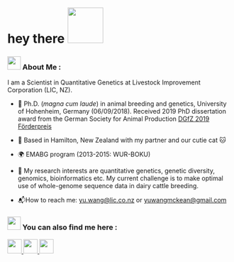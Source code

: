 <h1>
  hey there
  <img src="https://media.giphy.com/media/Wj7lNjMNDxSmc/giphy.gif" width="80"/>
</h1>


### <img src="https://media.giphy.com/media/WUlplcMpOCEmTGBtBW/giphy.gif" width="30">  About Me :

I am a Scientist in Quantitative Genetics at Livestock Improvement Corporation (LIC, NZ).

- :cow2: Ph.D. (*magna cum laude*) in animal breeding and genetics, University of Hohenheim, Germany (06/09/2018). Received 2019 PhD dissertation award from the German Society for Animal Production [DGfZ 2019 Förderpreis](https://www.dgfz-bonn.de/aktuelles/foerderpreis-2019.html)

- :kiwi_fruit: Based in Hamilton, New Zealand with my partner and our cutie cat :cat:

- :earth_africa: EMABG program (2013-2015: WUR-BOKU)

- :dna: My research interests are quantitative genetics, genetic diversity, genomics, bioinformatics etc. My current challenge is to make optimal use of whole-genome sequence data in dairy cattle breeding.

- :mailbox_with_mail:How to reach me: [yu.wang@lic.co.nz](mailto:yu.wang@lic.co.nz) or [yuwangmckean@gmail.com](mailto:yuwangmckean@gmail.com) 


### <img src="https://media.giphy.com/media/WUlplcMpOCEmTGBtBW/giphy.gif" width="30">  You can also find me here :

<div id="badges">
  <a href="www.linkedin.com/in/yuwangmckean">
    <img src="https://simpleicons.org/icons/linkedin.svg"  width="32"/>
  </a>
  <a href="https://www.researchgate.net/profile/Yu-Wang-303">
    <img src="https://simpleicons.org/icons/researchgate.svg" width="32"/>
  </a>
    <a href="https://orcid.org/0000-0003-3756-6246">
    <img src="https://simpleicons.org/icons/orcid.svg" width="32"/>
  </a>
</div>
